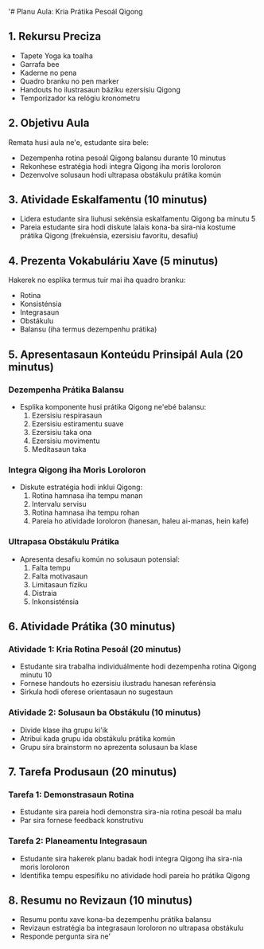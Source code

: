 '# Planu Aula: Kria Prátika Pesoál Qigong

## 1. Rekursu Preciza

- Tapete Yoga ka toalha
- Garrafa bee
- Kaderne no pena
- Quadro branku no pen marker
- Handouts ho ilustrasaun báziku ezersísiu Qigong
- Temporizador ka relógiu kronometru

## 2. Objetivu Aula

Remata husi aula ne'e, estudante sira bele:
- Dezempenha rotina pesoál Qigong balansu durante 10 minutus
- Rekonhese estratégia hodi integra Qigong iha moris loroloron
- Dezenvolve solusaun hodi ultrapasa obstákulu prátika komún

## 3. Atividade Eskalfamentu (10 minutus)

- Lidera estudante sira liuhusi sekénsia eskalfamentu Qigong ba minutu 5
- Pareia estudante sira hodi diskute lalais kona-ba sira-nia kostume prátika Qigong (frekuénsia, ezersisiu favoritu, desafiu)

## 4. Prezenta Vokabuláriu Xave (5 minutus)

Hakerek no esplika termus tuir mai iha quadro branku:
- Rotina
- Konsisténsia
- Integrasaun
- Obstákulu
- Balansu (iha termus dezempenhu prátika)

## 5. Apresentasaun Konteúdu Prinsipál Aula (20 minutus)

### Dezempenha Prátika Balansu
- Esplika komponente husi prátika Qigong ne'ebé balansu:
  1. Ezersisiu respirasaun
  2. Ezersisiu estiramentu suave
  3. Ezersisiu taka ona
  4. Ezersisiu movimentu
  5. Meditasaun taka

### Integra Qigong iha Moris Loroloron
- Diskute estratégia hodi inklui Qigong:
  1. Rotina hamnasa iha tempu manan
  2. Intervalu servisu
  3. Rotina hamnasa iha tempu rohan
  4. Pareia ho atividade loroloron (hanesan, haleu ai-manas, hein kafe)

### Ultrapasa Obstákulu Prátika
- Apresenta desafiu komún no solusaun potensial:
  1. Falta tempu
  2. Falta motivasaun
  3. Limitasaun fíziku
  4. Distraia
  5. Inkonsisténsia

## 6. Atividade Prátika (30 minutus)

### Atividade 1: Kria Rotina Pesoál (20 minutus)
- Estudante sira trabalha individuálmente hodi dezempenha rotina Qigong minutu 10
- Fornese handouts ho ezersisiu ilustradu hanesan referénsia
- Sirkula hodi oferese orientasaun no sugestaun

### Atividade 2: Solusaun ba Obstákulu (10 minutus)
- Divide klase iha grupu ki'ik
- Atribui kada grupu ida obstákulu prátika komún
- Grupu sira brainstorm no aprezenta solusaun ba klase

## 7. Tarefa Produsaun (20 minutus)

### Tarefa 1: Demonstrasaun Rotina
- Estudante sira pareia hodi demonstra sira-nia rotina pesoál ba malu
- Par sira fornese feedback konstrutivu

### Tarefa 2: Planeamentu Integrasaun
- Estudante sira hakerek planu badak hodi integra Qigong iha sira-nia moris loroloron
- Identifika tempu espesífiku no atividade hodi pareia ho prátika Qigong

## 8. Resumu no Revizaun (10 minutus)

- Resumu pontu xave kona-ba dezempenhu prátika balansu
- Revizaun estratégia ba integrasaun loroloron no ultrapasa obstákulu
- Responde pergunta sira ne'